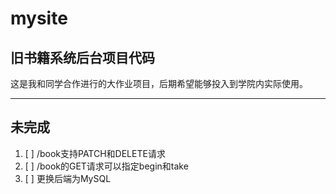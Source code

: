# mysite
## 旧书籍系统后台项目代码
这是我和同学合作进行的大作业项目，后期希望能够投入到学院内实际使用。

---

## 未完成
1. [ ] /book支持PATCH和DELETE请求
2. [ ] /book的GET请求可以指定begin和take
3. [ ] 更换后端为MySQL
